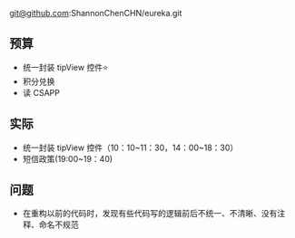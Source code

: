 
git@github.com:ShannonChenCHN/eureka.git


## 预算

- 统一封装 tipView 控件⭐️
- 积分兑换
- 读 CSAPP


## 实际


- 统一封装 tipView 控件（10：10~11：30，14：00~18：30）
- 短信政策(19:00~19：40)

## 问题


- 在重构以前的代码时，发现有些代码写的逻辑前后不统一、不清晰、没有注释、命名不规范


